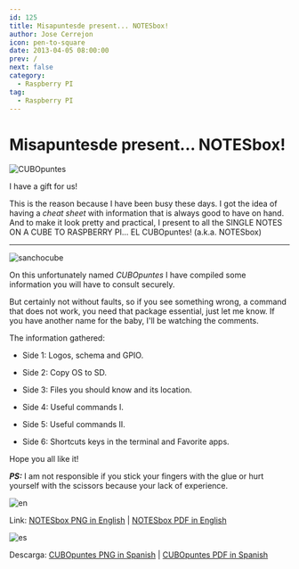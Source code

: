 ```yaml
---
id: 125
title: Misapuntesde present... NOTESbox!
author: Jose Cerrejon
icon: pen-to-square
date: 2013-04-05 08:00:00
prev: /
next: false
category:
  - Raspberry PI
tag:
  - Raspberry PI
---
```


# Misapuntesde present... NOTESbox!

![CUBOpuntes](/images/cubopuntes.jpg)

I have a gift for us!

This is the reason because I have been busy these days. I got the idea of having a *cheat sheet* with information that is always good to have on hand. And to make it look pretty and practical, I present to all the SINGLE NOTES ON A CUBE TO RASPBERRY PI... EL CUBOpuntes! (a.k.a. NOTESbox)

- - -

![sanchocube](/images/SanchosNOTESbox.jpg)

On this unfortunately named *CUBOpuntes* I have compiled some information you will have to consult securely.

But certainly not without faults, so if you see something wrong, a command that does not work, you need that package essential, just let me know. If you have another name for the baby, I'll be watching the comments.

The information gathered:

* Side 1: Logos, schema and GPIO.

* Side 2: Copy OS to SD.

* Side 3: Files you should know and its location.

* Side 4: Useful commands I.

* Side 5: Useful commands II.

* Side 6: Shortcuts keys in the terminal and Favorite apps.

Hope you all like it!

***PS:*** I am not responsible if you stick your fingers with the glue or hurt yourself with the scissors because your lack of experience.

![en](/css/images/us.png)

Link: [NOTESbox PNG in English](/res/NOTESbox.png) | [NOTESbox PDF in English](/res/NOTESbox.pdf)

![es](/css/images/es.png)

Descarga: [CUBOpuntes PNG in Spanish](/res/CUBOpuntes.png) | [CUBOpuntes PDF in Spanish](/res/CUBOpuntes.pdf)